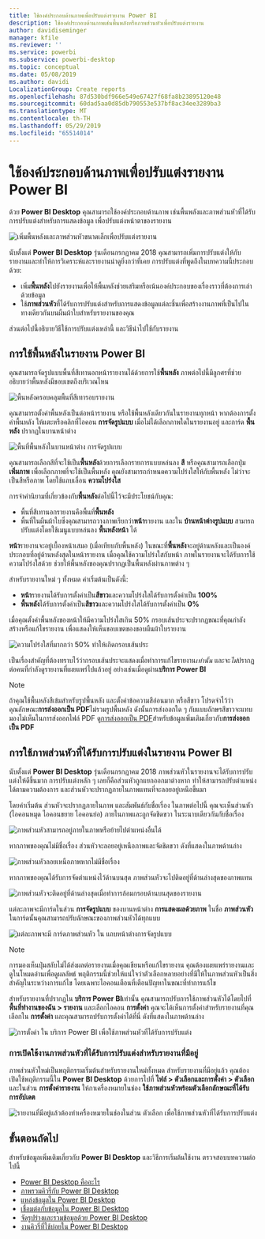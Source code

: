 ```yaml
---
title: ใช้องค์ประกอบด้านภาพเพื่อปรับแต่งรายงาน Power BI
description: ใช้องค์ประกอบด้านภาพเช่นพื้นพลังหรือภาพส่วนหัวเพื่อปรับแต่งรายงาน
author: davidiseminger
manager: kfile
ms.reviewer: ''
ms.service: powerbi
ms.subservice: powerbi-desktop
ms.topic: conceptual
ms.date: 05/08/2019
ms.author: davidi
LocalizationGroup: Create reports
ms.openlocfilehash: 87d530bdf966e549e67427f68fa8b23895120e48
ms.sourcegitcommit: 60dad5aa0d85db790553e537bf8ac34ee3289ba3
ms.translationtype: MT
ms.contentlocale: th-TH
ms.lasthandoff: 05/29/2019
ms.locfileid: "65514014"
---
```

# <a name="use-visual-elements-to-enhance-power-bi-reports"></a>ใช้องค์ประกอบด้านภาพเพื่อปรับแต่งรายงาน Power BI

ด้วย **Power BI Desktop** คุณสามารถใช้องค์ประกอบด้านภาพ เช่นพื้นพลังและภาพส่วนหัวที่ได้รับการปรับแต่งสำหรับการแสดงข้อมูล เพื่อปรับแต่งหน้าตาของรายงาน

![เพิ่มพื้นหลังและภาพส่วนหัวขนาดเล็กเพื่อปรับแต่งรายงาน](media/desktop-visual-elements-for-reports/visual-elements-for-reports_01.png)

นับตั้งแต่ **Power BI Desktop** รุ่นเดือนกรกฎาคม 2018 คุณสามารถเพิ่มการปรับแต่งให้กับรายงานและทำให้การวิเคราะห์และรายงานน่าดูยิ่งกว่าที่เคย การปรับแต่งที่พูดถึงในบทความนี้ประกอบด้วย: 

* เพิ่ม**พื้นหลัง**ไปยังรายงานเพื่อให้พื้นหลังช่วยเสริมหรือเน้นองค์ประกอบของเรื่องราวที่ต้องการเล่าด้วยข้อมูล
* ใช้**ภาพส่วนหัว**ที่ได้รับการปรับแต่งสำหรับการแสดงข้อมูลแต่ละชิ้นเพื่อสร้างงานภาพที่เป็นไปในทางเดียวกันบนผืนผ้าใบสำหรับรายงานของคุณ 

ส่วนต่อไปนี้อธิบายวิธีใช้การปรับแต่งเหล่านี้ และวิธีนำไปใช้กับรายงาน

## <a name="using-wallpaper-in-power-bi-reports"></a>การใช้พื้นหลังในรายงาน Power BI

คุณสามารถจัดรูปแบบพื้นที่สีเทานอกหน้ารายงานได้ด้วยการใช้**พื้นหลัง** ภาพต่อไปนี้มีลูกศรที่ช่วยอธิบายว่าพื้นหลังมีขอบเขตถึงบริเวณไหน 

![พื้นหลังครอบคลุมพื้นที่สีเทารอบรายงาน](media/desktop-visual-elements-for-reports/visual-elements-for-reports_02.png)

คุณสามารถตั้งค่าพื้นหลังเป็นต่อหน้ารายงาน หรือใช้พื้นหลังเดียวกันในรายงานทุกหน้า หากต้องการตั้งค่าพื้นหลัง ให้แตะหรือคลิกที่ไอคอน **การจัดรูปแบบ** เมื่อไม่ได้เลือกภาพใดในรายงานอยู่ และการ์ด **พื้นหลัง** ปรากฏในบานหน้าต่าง

![พื้นที่พื้นหลังในบานหน้าต่าง การจัดรูปแบบ](media/desktop-visual-elements-for-reports/visual-elements-for-reports_03.png)

คุณสามารถเลือกสีที่จะใช้เป็น**พื้นหลัง**ด้วยการเลือกรายการแบบหล่นลง **สี** หรือคุณสามารถเลือกปุ่ม **เพิ่มภาพ** เพื่อเลือกภาพที่จะใช้เป็นพื้นหลัง คุณยังสามารถกำหนดความโปร่งใสให้กับพื้นหลัง ไม่ว่าจะเป็นสีหรือภาพ โดยใช้แถบเลื่อน **ความโปร่งใส**

การจำคำนิยามที่เกี่ยวข้องกับ**พื้นหลัง**ต่อไปนี้ไว้จะมีประโยชน์กับคุณ:

* พื้นที่สีเทานอกรายงานคือพื้นที่**พื้นหลัง**
* พื้นที่ในผืนผ้าใบซึ่งคุณสามารถวางภาพเรียกว่า**หน้า**รายงาน และใน **บ้านหน้าต่างรูปแบบ** สามารถปรับแต่งโดยใช้เมนูแบบหล่นลง **พื้นหลังหน้า** ได้

**หน้า**รายงานจะอยู่เบื้องหน้าเสมอ (เมื่อเทียบกับพื้นหลัง) ในขณะที่**พื้นหลัง**จะอยู่ด้านหลังและเป็นองค์ประกอบที่อยู่ด้านหลังสุดในหน้ารายงาน เมื่อคุณใช้ความโปร่งใสกับหน้า ภาพในรายงานจะได้รับการใช้ความโปร่งใสด้วย ช่วยให้พื้นหลังของคุณปรากฏเป็นพื้นหลังผ่านภาพต่าง ๆ

สำหรับรายงานใหม่ ๆ ทั้งหมด ค่าเริ่มต้นเป็นดังนี้:

* **หน้า**รายงานได้รับการตั้งค่าเป็น**สีขาว**และความโปร่งใสได้รับการตั้งค่าเป็น **100%**
* **พื้นหลัง**ได้รับการตั้งค่าเป็น**สีขาว**และความโปร่งใสได้รับการตั้งค่าเป็น **0%**

เมื่อคุณตั้งค่าพื้นหลังของหน้าให้มีความโปร่งใสเกิน 50% กรอบเส้นประจะปรากฏขณะที่คุณกำลังสร้างหรือแก้ไขรายงาน เพื่อแสดงให้เห็นขอบเขตของขอบผืนผ้าใบรายงาน 

![ความโปร่งใสที่มากกว่า 50% ทำให้เกิดกรอบเส้นประ](media/desktop-visual-elements-for-reports/visual-elements-for-reports_04.png)

เป็นเรื่องสำคัญที่ต้องทราบไว้ว่ากรอบเส้นประจะแสดงเมื่อทำการแก้ไขรายงาน*เท่านั้น* และจะ*ไม่*ปรากฏต่อคนที่กำลังดูรายงานที่เผยแพร่ไปแล้วอยู่ อย่างเช่นเมื่อดูผ่าน**บริการ Power BI**

> [!NOTE]
> ถ้าคุณใช้พื้นหลังสีเข้มสำหรับรูปพื้นหลัง และตั้งค่าข้อความสีอ่อนมาก หรือสีขาว โปรดจำไว้ว่าคุณลักษณะ**การส่งออกเป็น PDF**ไม่รวมรูปพื้นหลัง ดังนั้นการส่งออกใด ๆ กับแบบอักษรสีขาวจะแทบมองไม่เห็นในการส่งออกไฟล์ PDF ดู[การส่งออกเป็น PDF](desktop-export-to-pdf.md)สำหรับข้อมูลเพิ่มเติมเกี่ยวกับ**การส่งออกเป็น PDF**


## <a name="using-improved-visual-headers-in-power-bi-reports"></a>การใช้ภาพส่วนหัวที่ได้รับการปรับแต่งในรายงาน Power BI

นับตั้งแต่ **Power BI Desktop** รุ่นเดือนกรกฎาคม 2018 ภาพส่วนหัวในรายงานจะได้รับการปรับแต่งให้ดีขึ้นมาก การปรับแต่งหลัก ๆ เลยก็คือส่วนหัวถูกแยกออกมาต่างหาก ทำให้สามารถปรับตำแหน่งได้ตามความต้องการ และส่วนหัวจะปรากฏภายในภาพแทนที่จะลอยอยู่เหนือขึ้นมา 

โดยค่าเริ่มต้น ส่วนหัวจะปรากฏภายในภาพ และสัมพันธ์กับชื่อเรื่อง ในภาพต่อไปนี้ คุณจะเห็นส่วนหัว (ไอคอนหมุด ไอคอนขยาย ไอคอนย่อ) ภายในภาพและถูกจัดชิดขวา ในระนาบเดียวกันกับชื่อเรื่อง

![ภาพส่วนหัวสามารถอยู่ภายในภาพหรือย้ายไปตำแหน่งอื่นได้](media/desktop-visual-elements-for-reports/visual-elements-for-reports_05.png)

หากภาพของคุณไม่มีชื่อเรื่อง ส่วนหัวจะลอยอยู่เหนือภาพและจัดชิดขวา ดังที่แสดงในภาพด้านล่าง 

![ภาพส่วนหัวลอยเหนือภาพหากไม่มีชื่อเรื่อง](media/desktop-visual-elements-for-reports/visual-elements-for-reports_07.png)

หากภาพของคุณได้รับการจัดตำแหน่งไว้ด้านบนสุด ภาพส่วนหัวจะไปติดอยู่ที่ด้านล่างสุดของภาพแทน 

![ภาพส่วนหัวจะติดอยู่ที่ด้านล่างสุดเมื่อทำการล้อมกรอบด้านบนสุดของรายงาน](media/desktop-visual-elements-for-reports/visual-elements-for-reports_08.png)

แต่ละภาพจะมีการ์ดในส่วน **การจัดรูปแบบ** ของบานหน้าต่าง **การแสดงผลด้วยภาพ** ในชื่อ **ภาพส่วนหัว** ในการ์ดนั้นคุณสามารถปรับลักษณะของภาพส่วนหัวได้ทุกแบบ

![แต่ละภาพจะมี การ์ดภาพส่วนหัว ใน แถบหน้าต่างการจัดรูปแบบ](media/desktop-visual-elements-for-reports/visual-elements-for-reports_09.png)

> [!NOTE]
> การมองเห็นปุ่มสลับไม่ได้ส่งผลต่อรายงานเมื่อคุณเขียนหรือแก้ไขรายงาน คุณต้องเผยแพร่รายงานและดูในโหมดอ่านเพื่อดูผลลัพธ์ พฤติกรรมนี้ช่วยให้แน่ใจว่าตัวเลือกหลายอย่างที่มีให้ในภาพส่วนหัวเป็นสิ่งสำคัญในระหว่างการแก้ไข โดยเฉพาะไอคอนเตือนที่เตือนปัญหาในขณะที่ทำการแก้ไข

สำหรับรายงานที่ปรากฏใน **บริการ Power BI**เท่านั้น คุณสามารถปรับการใช้ภาพส่วนหัวได้โดยไปที่ **พื้นที่ทำงานของฉัน > รายงาน** และเลือกไอคอน **การตั้งค่า** คุณจะได้เห็นการตั้งค่าสำหรับรายงานที่คุณเลือกใน **การตั้งค่า** และคุณสามารถปรับการตั้งค่าได้ที่นี่ ดังที่แสดงในภาพด้านล่าง

![การตั้งค่า ใน บริการ Power BI เพื่อใช้ภาพส่วนหัวที่ได้รับการปรับแต่ง](media/desktop-visual-elements-for-reports/visual-elements-for-reports_10.png)

### <a name="enabling-improved-visual-headers-for-existing-reports"></a>การเปิดใช้งานภาพส่วนหัวที่ได้รับการปรับแต่งสำหรับรายงานที่มีอยู่

ภาพส่วนหัวใหม่เป็นพฤติกรรมเริ่มต้นสำหรับรายงานใหม่ทั้งหมด สำหรับรายงานที่มีอยู่แล้ว คุณต้องเปิดใช้พฤติกรรมนี้ใน **Power BI Desktop** ด้วยการไปที่ **ไฟล์ > ตัวเลือกและการตั้งค่า > ตัวเลือก** และในส่วน **การตั้งค่ารายงาน** ให้กาเครื่องหมายในช่อง **ใช้ภาพส่วนหัวพร้อมตัวเลือกลักษณะที่ได้รับการอัปเดต**

![รายงานที่มีอยู่แล้วต้องทำเครื่องหมายในช่องในส่วน ตัวเลือก เพื่อใช้ภาพส่วนหัวที่ได้รับการปรับแต่ง](media/desktop-visual-elements-for-reports/visual-elements-for-reports_06.png)


## <a name="next-steps"></a>ขั้นตอนถัดไป
สำหรับข้อมูลเพิ่มเติมเกี่ยวกับ **Power BI Desktop** และวิธีการเริ่มต้นใช้งาน ตรวจสอบบทความต่อไปนี้

* [Power BI Desktop คืออะไร](desktop-what-is-desktop.md)
* [ภาพรวมคิวรี่กับ Power BI Desktop](desktop-query-overview.md)
* [แหล่งข้อมูลใน Power BI Desktop](desktop-data-sources.md)
* [เชื่อมต่อกับข้อมูลใน Power BI Desktop](desktop-connect-to-data.md)
* [จัดรูปร่างและรวมข้อมูลด้วย Power BI Desktop](desktop-shape-and-combine-data.md)
* [งานคิวรี่ที่ใช้บ่อยใน Power BI Desktop](desktop-common-query-tasks.md)   

